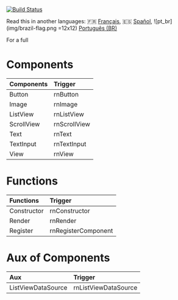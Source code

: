[![Build Status](https://travis-ci.org/Dssdiego/react-native-components.svg?branch=master)](https://travis-ci.org/Dssdiego/react-native-components)

Read this in another languages: :fr: [Français](), :es: [Spañol](), ![pt_br](img/brazil-flag.png =12x12) [Português (BR)]()

For a full

# Components

| Components    | Trigger     |
| :-------------| :------------- |
| Button| rnButton       |
| Image| rnImage|
| ListView| rnListView|
| ScrollView | rnScrollView |
| Text| rnText |
| TextInput | rnTextInput |
| View| rnView|

# Functions

| Functions   | Trigger             |
| :---------  | :-------------      |
| Constructor | rnConstructor       |
| Render      | rnRender            |
| Register    | rnRegisterComponent |

# Aux of Components

| Aux                | Trigger              |
| :-------------     | :------------------- |
| ListViewDataSource | rnListViewDataSource |
